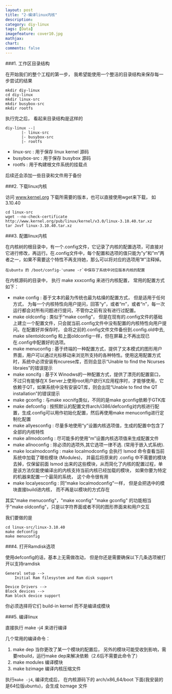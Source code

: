 ```yaml
---
layout: post
title: "2-编译linux内核"
description:
category: diy-linux
tags: [Data]
imagefeature: cover10.jpg
mathjax: 
chart:
comments: false
---
```


###1. 工作区目录结构
  
在开始我们的整个工程的第一步， 我希望能使用一个整洁的目录结构来保存每一步尝试的结果  
  
	mkdir diy-linux
	cd diy-linux
	mkdir linux-src
	mkdir busybox-src
	mkdir rootfs
    
执行完之后， 看起来目录结构是这样的  
  
	diy-linux --|
		   |- linux-src
		   |- busybox-src
		   |- rootfs
                
+ linux-src : 用于保存 linux kernel 源码  
+ busybox-src : 用于保存 busybox 源码  
+ rootfs : 用于构建根文件系统的挂载点  

后续还会添加一些目录和文件用于备份
  
###2. 下载linux内核  
  
访问 www.kernel.org 下载所需要的版本，也可以直接使用wget来下载， 如 3.10.40
  
	cd linux-src
	wget --no-check-certificate http://www.kernel.org/pub/linux/kernel/v3.0/linux-3.10.40.tar.xz  
	tar Jxvf linux-3.10.40.tar.xz
    
###3. 配置linux内核  
  
在内核树的根目录中，有一个.config文件，它记录了内核的配置选项，可直接对它进行修改，再运行。在.config文件中，每个配置和选项的值只能为”y”和”m”两者之一，如果不需要这个特性不再支持她，那么可以将对应的选项用”#”注释掉。

	在ubuntu 的 /boot/config-'uname -r`中保存了系统中对应版本内核的配置 
  
在内核源码的目录中， 执行 make xxxconfig 来进行内核配置， 常用的配置方式如下：  
  
+ make config  : 基于文本的最为传统也最为枯燥的配置方式， 但是适用于任何方式， 为每一个内核特性向用户提问，回答“y”，或者“m”，或者“n”，每一次运行都会对所有问题进行提问，不管你之前有没有进行过配置。 
+ make oldconfig : 类似于“make config”， 但是在现有的.config文件的基础上建立一个配置文件，只会就当前.config文件中没有配置的内核特性向用户提问。在配置好并保存时， 会将之前的.config文件文件备份到.config.old中去, make silentoldconfig 和上面oldconfig一样，但在屏幕上不再出现已在.config中配置好的选项。    
+ make menuconfig : 基于终端的一种配置方式，提供了文本模式的图形用户界面，用户可以通过光标移动来浏览所支持的各种特性。使用这用配置方式时，系统中必须安装有ncurese库，否则会显示“Unable to find the Ncurses libraies”的错误提示 
+ make xoncifg : 基于X Winodws的一种配置方式，提供了漂亮的配置窗口，不过只有能够在X Server上使用root用户欲行X应用程序时，才能够使用，它依赖于QT，如果系统中没有安装QT库，则会出现“Unable to find the QT installation”的错误提示 
+ make gconfig : 与make xocnifg类似，不同的是make gconfig依赖于GTK库    
+ make defconfig : 按照默认的配置文件arch/i386/defconfig对内核进行配置，生成.config可以用作初始化配置，然后再使用make menuconfig进行定制化配置 
+ make allyesconfig : 尽量多地使用“y”设置内核选项值，生成的配置中包含了全部的内核特性 
+ make allmodconfig : 尽可能多的使用“m”设置内核选项值来生成配置文件 
+ make allnoconfig : 除必须的选项外,其它选项一律不选. (常用于嵌入式系统).
+ make localmodconfig : make localmodconfig 会执行 lsmod 命令查看当前系统中加载了哪些模块 (Modules)， 并最后将原来的 .config 中不需要的模块去掉，仅保留前面 lsmod 出来的这些模块，从而简化了内核的配置过程，单是该方法仅能使编译出的内核支持当前内核已经加载的模块， 如果你要为特定的机器来配置一个最简的系统， 这个命令很有用 
+ make localyesconfig : 同“make localmodconfig”一样， 但是会把选中的模块直接build进内核， 而不再是以模块的方式存在 

其实"make menuconfig"，"make xconfig" "make gconfig" 的功能相当于"make oldconfig"，只是以字符界面或者不同的图形界面来和用户交互 
  
我们要做的是  
  
	cd linux-src/linux-3.10.40
	make defconfig
	make menuconfig

###4. 打开Ramdisk选项  
  
使用defconfig的话，基本上无需做改动，  但是你还是需要确保以下几条选项被打开以支持ramdisk  

	General setup -->
		Initial Ram filesystem and Ram disk support
    
	Device Drivers -->
	Block devices -->
	Ram block device support  
            
你必须选择将它们 build-in kernel 而不是编译成模块
  
###5. 编译linux
  
直接执行 make -j4 来进行编译  
  
几个常用的编译命令： 
 
1. make dep  	当你更改了某一个模块的配置后， 另外的模块可能受收到影响，需要rebuild，运行make dep来解决依赖（2.6后不需要此命令了）
2. make modules	编译模块
3. make bzimage	编译内核压缩文件
  
执行`make -j4`, 编译完成后， 在内核源码下的 arch/x86_64/boot 下面(我安装的是64位版ubuntu)，会生成 bzmage 文件